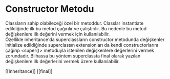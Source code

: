 # Constructor Metodu

Classların sahip olabileceği özel bir metoddur. Classlar instantiate edildiğinde ilk bu metod çağırılır ve çalıştırılır. Bu nedenle bu metod değişkenlere ilk değerini vermek için kullanılabilir.  
Özellikle inheritance'da superclassların constructor metodunda değişkenler initialize edildiğinde superclassın extensionları da kendi constructorlarını çağırıp <super()> metoduyla istenilen değişkenlere değerlerini vermek zorundadır. Bilhassa bu yöntem superclassta final olarak yazılan değişkenlere ilk değerlerini vermek üzere kullanılabilir.

[[Inheritance]]
[[final]]